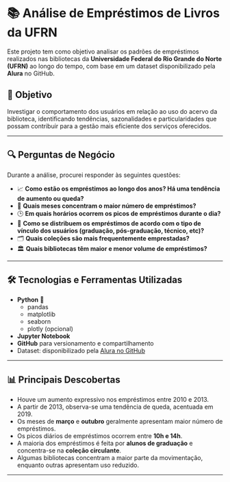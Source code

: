 # 📚 Análise de Empréstimos de Livros da UFRN

Este projeto tem como objetivo analisar os padrões de empréstimos realizados nas bibliotecas da **Universidade Federal do Rio Grande do Norte (UFRN)** ao longo do tempo, com base em um dataset disponibilizado pela **Alura** no GitHub.

## 🎯 Objetivo

Investigar o comportamento dos usuários em relação ao uso do acervo da biblioteca, identificando tendências, sazonalidades e particularidades que possam contribuir para a gestão mais eficiente dos serviços oferecidos.

---

## 🔍 Perguntas de Negócio

Durante a análise, procurei responder às seguintes questões:

- 📈 **Como estão os empréstimos ao longo dos anos? Há uma tendência de aumento ou queda?**
- 📅 **Quais meses concentram o maior número de empréstimos?**
- 🕒 **Em quais horários ocorrem os picos de empréstimos durante o dia?**
- 👥 **Como se distribuem os empréstimos de acordo com o tipo de vínculo dos usuários (graduação, pós-graduação, técnico, etc)?**
- 🗂️ **Quais coleções são mais frequentemente emprestadas?**
- 🏛️ **Quais bibliotecas têm maior e menor volume de empréstimos?**

---

## 🛠️ Tecnologias e Ferramentas Utilizadas

- **Python** 🐍  
  - pandas  
  - matplotlib  
  - seaborn  
  - plotly (opcional)
- **Jupyter Notebook**
- **GitHub** para versionamento e compartilhamento
- Dataset: disponibilizado pela [Alura no GitHub](https://github.com/alura-cursos)

---

## 📊 Principais Descobertas

- Houve um aumento expressivo nos empréstimos entre 2010 e 2013.
- A partir de 2013, observa-se uma tendência de queda, acentuada em 2019.
- Os meses de **março** e **outubro** geralmente apresentam maior número de empréstimos.
- Os picos diários de empréstimos ocorrem entre **10h e 14h**.
- A maioria dos empréstimos é feita por **alunos de graduação** e concentra-se na **coleção circulante**.
- Algumas bibliotecas concentram a maior parte da movimentação, enquanto outras apresentam uso reduzido.

---


